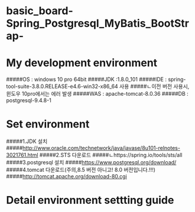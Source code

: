 # basic_board-Spring_Postgresql_MyBatis_BootStrap-

My development environment
=============
#####OS  : windows 10 pro 64bit
#####JDK :1.8.0_101
#####IDE : spring-tool-suite-3.8.0.RELEASE-e4.6-win32-x86_64 사용
#####ㄴ이전 버전 사용시, 윈도우 10pro에서는 에러 발생
#####WAS : apache-tomcat-8.0.36
#####DB  : postgresql-9.4.8-1

Set environment
=============
#####1.JDK 설치
#####<http://www.oracle.com/technetwork/java/javase/8u101-relnotes-3021761.html>
#####2.STS 다운로드
#####ㄴhttps://spring.io/tools/sts/all
#####3.postgresql 설치
#####<https://www.postgresql.org/download/>
#####4.tomcat 다운로드(주의,8.5 버전 아니고! 8.0 버전입니다.!!!)
#####<http://tomcat.apache.org/download-80.cgi>

Detail environment settting guide
=============
